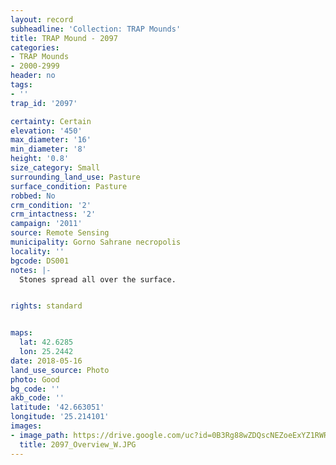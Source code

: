 ```yaml
---
layout: record
subheadline: 'Collection: TRAP Mounds'
title: TRAP Mound - 2097
categories:
- TRAP Mounds
- 2000-2999
header: no
tags:
- ''
trap_id: '2097'

certainty: Certain
elevation: '450'
max_diameter: '16'
min_diameter: '8'
height: '0.8'
size_category: Small
surrounding_land_use: Pasture
surface_condition: Pasture
robbed: No
crm_condition: '2'
crm_intactness: '2'
campaign: '2011'
source: Remote Sensing
municipality: Gorno Sahrane necropolis
locality: ''
bgcode: DS001
notes: |-
  Stones spread all over the surface.


rights: standard


maps:
  lat: 42.6285
  lon: 25.2442
date: 2018-05-16
land_use_source: Photo
photo: Good
bg_code: ''
akb_code: ''
latitude: '42.663051'
longitude: '25.214101'
images:
- image_path: https://drive.google.com/uc?id=0B3Rg88wZDQscNEZoeExYZ1RWR3c
  title: 2097_Overview_W.JPG
---
```

